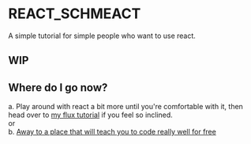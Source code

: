 # REACT_SCHMEACT
A simple tutorial for simple people who want to use react.

## WIP

## Where do I go now?
a. Play around with react a bit more until you're comfortable with it, then head over to [my flux tutorial](https://github.com/MIJOTHY/FOR_FLUX_SAKE) if you feel so inclined.  
or  
b. [Away to a place that will teach you to code really well for free](http://foundersandcoders.org/apply.html)  
